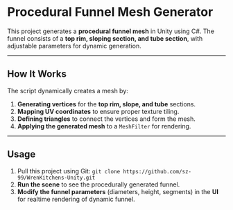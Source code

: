 # Procedural Funnel Mesh Generator

This project generates a **procedural funnel mesh** in Unity using C#. The funnel consists of a **top rim, sloping section, and tube section**, with adjustable parameters for dynamic generation.

---

## How It Works

The script dynamically creates a mesh by:
1. **Generating vertices** for the **top rim, slope, and tube** sections.
2. **Mapping UV coordinates** to ensure proper texture tiling.
3. **Defining triangles** to connect the vertices and form the mesh.
4. **Applying the generated mesh** to a `MeshFilter` for rendering.

---

## Usage
1. Pull this project using Git:
`git clone https://github.com/sz-99/WrenKitchens-Unity.git`
3. **Run the scene** to see the procedurally generated funnel.
4. **Modify the funnel parameters** (diameters, height, segments) in the **UI** for realtime rendering of dynamic funnel.




